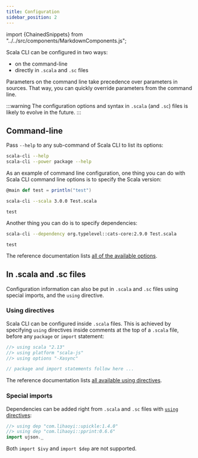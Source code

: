 ```yaml
---
title: Configuration
sidebar_position: 2
---
```


import {ChainedSnippets} from "../../src/components/MarkdownComponents.js";

Scala CLI can be configured in two ways:
- on the command-line
- directly in `.scala` and `.sc` files

Parameters on the command line take precedence over parameters in sources.
That way, you can quickly override parameters from the command line.

:::warning
The configuration options and syntax in `.scala` (and `.sc`) files is likely to evolve in the future.
:::

## Command-line

Pass `--help` to any sub-command of Scala CLI to list its options:
```bash
scala-cli --help
scala-cli --power package --help
```

As an example of command line configuration, one thing you can do with Scala CLI command line options is to specify the Scala version:
```scala title=Test.scala
@main def test = println("test")
```

<ChainedSnippets>

```bash
scala-cli --scala 3.0.0 Test.scala
```

```text
test
```

</ChainedSnippets>

Another thing you can do is to specify dependencies:

<ChainedSnippets>

```bash
scala-cli --dependency org.typelevel::cats-core:2.9.0 Test.scala
```

```text
test
```

</ChainedSnippets>

The reference documentation lists [all of the available options](/docs/reference/cli-options.md).


## In .scala and .sc files

Configuration information can also be put in `.scala` and `.sc` files using special imports, and the `using` directive.

### Using directives

Scala CLI can be configured inside `.scala` files.
This is achieved by specifying `using` directives inside comments at the top of a `.scala` file, before any `package` or `import` statement:

```scala compile
//> using scala "2.13"
//> using platform "scala-js"
//> using options "-Xasync"

// package and import statements follow here ...
```

The reference documentation lists [all available using directives](/docs/reference/directives.md#using-directives).

### Special imports

Dependencies can be added right from `.scala` and `.sc` files with [`using` directives](#using-directives):

```scala compile
//> using dep "com.lihaoyi::upickle:1.4.0"
//> using dep "com.lihaoyi::pprint:0.6.6"
import ujson._
```

Both `import $ivy` and `import $dep` are not supported.

